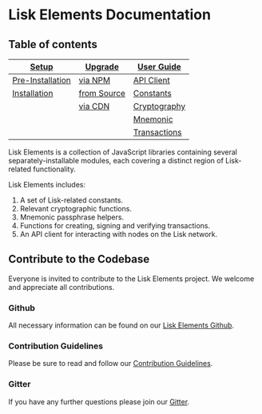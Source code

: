 # Lisk Elements Documentation

## Table of contents
|[Setup](setup) | [Upgrade](upgrade)  | [User Guide](user-guide) |
|--- | --- | --- |
|[Pre-Installation](setup#pre-installation) | [via NPM](upgrade#upgrade-lisk-elements-via-npm) | [API Client](user-guide/api-client) |
|[Installation](setup#installation) | [from Source](upgrade#upgrade-lisk-elements-from-source) | [Constants](user-guide/constants) |
| | [via CDN](upgrade#upgrade-lisk-elements-via-cdn) | [Cryptography](user-guide/cryptography) |
| | | [Mnemonic](user-guide/mnemonic) |
| | | [Transactions](user-guide/transactions) |

Lisk Elements is a collection of JavaScript libraries containing several separately-installable modules, each covering a distinct region of Lisk-related functionality. 

Lisk Elements includes:

1. A set of Lisk-related constants.
1. Relevant cryptographic functions.
1. Mnemonic passphrase helpers.
1. Functions for creating, signing and verifying transactions.
1. An API client for interacting with nodes on the Lisk network.

## Contribute to the Codebase

Everyone is invited to contribute to the Lisk Elements project. We welcome and appreciate all contributions. 

### Github
All necessary information can be found on our [Lisk Elements Github](https://github.com/LiskHQ/lisk-elements).

### Contribution Guidelines
Please be sure to read and follow our [Contribution Guidelines](https://github.com/LiskHQ/lisk-elements/blob/development/docs/CONTRIBUTING.md).

### Gitter
If you have any further questions please join our [Gitter](https://gitter.im/LiskHQ/lisk).
